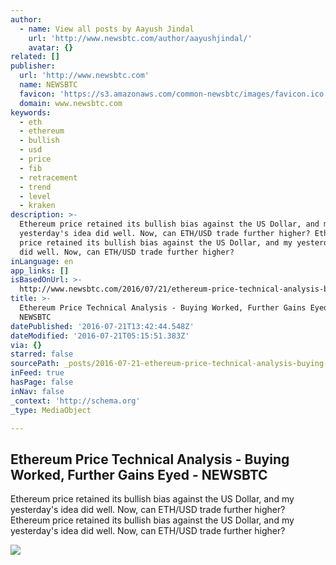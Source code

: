 ```yaml
---
author:
  - name: View all posts by Aayush Jindal
    url: 'http://www.newsbtc.com/author/aayushjindal/'
    avatar: {}
related: []
publisher:
  url: 'http://www.newsbtc.com'
  name: NEWSBTC
  favicon: 'https://s3.amazonaws.com/common-newsbtc/images/favicon.ico'
  domain: www.newsbtc.com
keywords:
  - eth
  - ethereum
  - bullish
  - usd
  - price
  - fib
  - retracement
  - trend
  - level
  - kraken
description: >-
  Ethereum price retained its bullish bias against the US Dollar, and my
  yesterday's idea did well. Now, can ETH/USD trade further higher? Ethereum
  price retained its bullish bias against the US Dollar, and my yesterday's idea
  did well. Now, can ETH/USD trade further higher?
inLanguage: en
app_links: []
isBasedOnUrl: >-
  http://www.newsbtc.com/2016/07/21/ethereum-price-technical-analysis-buying-worked-gains-eyed/
title: >-
  Ethereum Price Technical Analysis - Buying Worked, Further Gains Eyed -
  NEWSBTC
datePublished: '2016-07-21T13:42:44.548Z'
dateModified: '2016-07-21T05:15:51.383Z'
via: {}
starred: false
sourcePath: _posts/2016-07-21-ethereum-price-technical-analysis-buying-worked-further-g.md
inFeed: true
hasPage: false
inNav: false
_context: 'http://schema.org'
_type: MediaObject

---
```

<article style=""><h1>Ethereum Price Technical Analysis - Buying Worked, Further Gains Eyed - NEWSBTC</h1><p>Ethereum price retained its bullish bias against the US Dollar, and my yesterday's idea did well. Now, can ETH/USD trade further higher? Ethereum price retained its bullish bias against the US Dollar, and my yesterday's idea did well. Now, can ETH/USD trade further higher?</p><img src="http://s3.amazonaws.com/main-newsbtc-images/2016/07/21032347/Ethereum18.png" /></article>